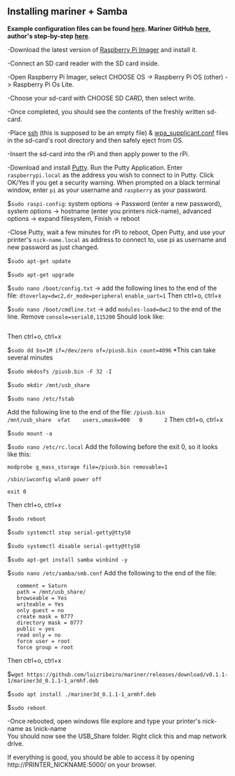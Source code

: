 ## Installing mariner + Samba

**Example configuration files can be found [here](https://github.com/rkolbi/My_Mars2Pro_Accessories/tree/main/Tools_&_Information/my-mariner-configs). Mariner GitHub [here](https://github.com/luizribeiro/mariner), author's step-by-step [here](https://l9o.dev/posts/controlling-an-elegoo-mars-pro-remotely/)**.



-Download the latest version of [Raspberry Pi Imager](https://www.raspberrypi.org/downloads/) and install it.

-Connect an SD card reader with the SD card inside.

-Open Raspberry Pi Imager, select CHOOSE OS ->  Raspberry Pi OS (other) -> Raspberry Pi Os Lite.

-Choose your sd-card with CHOOSE SD CARD, then select write.

-Once completed, you should see the contents of the freshly written sd-card.

-Place <u>ssh</u> (this is supposed to be an empty file) & <u>wpa_supplicant.conf</u> files in the sd-card's root directory and then safely eject from OS.

-Insert the sd-card into the rPi and then apply power to the rPi.

-Download and install [Putty](https://www.chiark.greenend.org.uk/~sgtatham/putty/latest.html). Run the Putty Application. Enter `raspberrypi.local` as the address you wish to connect to in Putty. Click OK/Yes if you get a security warning. When prompted on a black terminal window, enter `pi` as your username and `raspberry` as your password.

$`sudo raspi-config`: system options -> Password (enter a new password), system options -> hostname (enter you printers nick-name), advanced options -> expand filesystem, Finish -> reboot

-Close Putty, wait a few minutes for rPi to reboot, Open Putty, and use your printer's `nick-name.local` as address to connect to, use pi as username and new password as just changed.

$`sudo apt-get update`

$`sudo apt-get upgrade`

$`sudo nano /boot/config.txt` -> add the following lines to the end of the file:
`dtoverlay=dwc2,dr_mode=peripheral`
`enable_uart=1`
Then ctrl+o, ctrl+x

$`sudo nano /boot/cmdline.txt` -> add `modules-load=dwc2` to the end of the line. Remove `console=serial0,115200`
Should look like: 
``` console=tty1 root=PARTUUID=BLAHBLAHBLAH rootfstype=ext4 elevator=deadline fsck.repair=yes rootwait modules-load=dwc2
```
Then ctrl+o, ctrl+x

$`sudo dd bs=1M if=/dev/zero of=/piusb.bin count=4096`
*This can take several minutes

$`sudo mkdosfs /piusb.bin -F 32 -I`

$`sudo mkdir /mnt/usb_share`

$`sudo nano /etc/fstab`

Add the following line to the end of the file:
`/piusb.bin            /mnt/usb_share  vfat    users,umask=000   0       2`
Then ctrl+o, ctrl+x

$`sudo mount -a`

$`sudo nano /etc/rc.local` Add the following before the exit 0, so it looks like this:
```/bin/sleep 5
modprobe g_mass_storage file=/piusb.bin removable=1

/sbin/iwconfig wlan0 power off

exit 0
```
Then ctrl+o, ctrl+x

$`sudo reboot`

$`sudo systemctl stop serial-getty@ttyS0`

$`sudo systemctl disable serial-getty@ttyS0`

$`sudo apt-get install samba winbind -y`

$`sudo nano /etc/samba/smb.conf`
Add the following to the end of the file:  
```[Elegoo]  
   comment = Saturn  
   path = /mnt/usb_share/  
   browseable = Yes  
   writeable = Yes  
   only guest = no  
   create mask = 0777  
   directory mask = 0777  
   public = yes  
   read only = no  
   force user = root  
   force group = root
   ```
  
Then ctrl+o, ctrl+x  

$`wget https://github.com/luizribeiro/mariner/releases/download/v0.1.1-1/mariner3d_0.1.1-1_armhf.deb`

$`sudo apt install ./mariner3d_0.1.1-1_armhf.deb`

$`sudo reboot`

-Once rebooted, open windows file explore and type your printer's nick-name as \\nick-name\
You should now see the USB_Share folder. Right click this and map network drive.



If everything is good, you should be able to access it by opening http://PRINTER_NICKNAME:5000/ on your browser.
